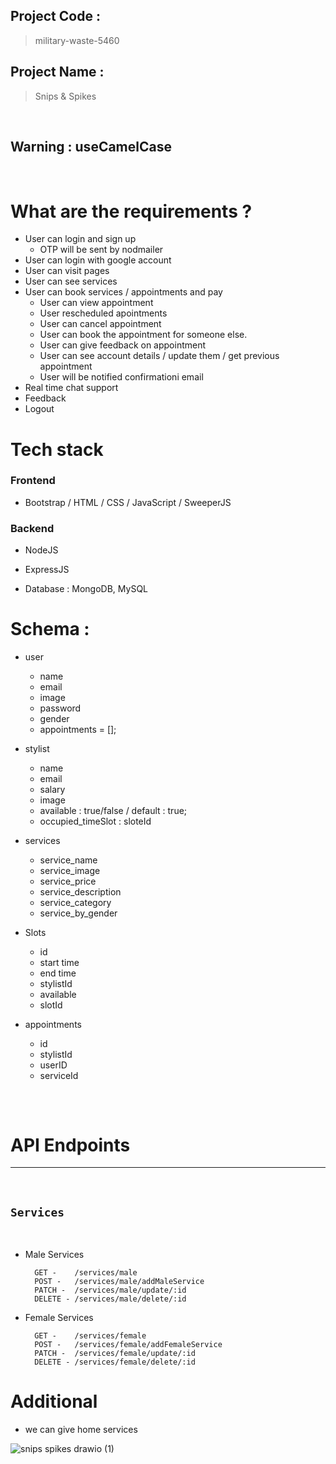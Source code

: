 ## Project Code :  
   > military-waste-5460

## Project Name : 
   > Snips & Spikes

<br>

## Warning :  useCamelCase  



  
<br>

# What are the requirements ?

- User can login and sign up
    - OTP will be sent by nodmailer
- User can login with google account
- User can visit pages 
- User can see services 
- User can book services / appointments and pay
    - User can view appointment 
    - User rescheduled apointments
    - User can cancel appointment
    - User can book the appointment for someone else.
    - User can give feedback on appointment
    - User can see account details / update them / get previous appointment  
    - User will be notified confirmationi email 
- Real time chat support
- Feedback 
- Logout 



# Tech stack 

### Frontend 

- Bootstrap / HTML / CSS / JavaScript / SweeperJS 

### Backend 
 
- NodeJS 
- ExpressJS

- Database : MongoDB, MySQL 



# Schema : 

- user 
     - name
     - email
     - image
     - password
     - gender 
     - appointments = [];

- stylist 
     - name 
     - email 
     - salary
     - image 
     - available : true/false / default : true;
     - occupied_timeSlot : sloteId 


- services 

    - service_name 
    - service_image
    - service_price
    - service_description
    - service_category 
    - service_by_gender



- Slots 
     - id
     - start time
     - end time
     - stylistId
     - available
     - slotId  


- appointments 
    - id 
    - stylistId
    - userID
    - serviceId


## 
<br>

# API Endpoints 
----
<br>

## `Services`
<br>   

- Male Services
                
        GET -    /services/male 
        POST -   /services/male/addMaleService
        PATCH -  /services/male/update/:id
        DELETE - /services/male/delete/:id

- Female Services

        GET -    /services/female 
        POST -   /services/female/addFemaleService
        PATCH -  /services/female/update/:id
        DELETE - /services/female/delete/:id




# Additional 
- we can give home services



![snips spikes drawio (1)](https://user-images.githubusercontent.com/87657007/228304975-dc21afa6-a2bb-407a-bcd0-fbd1d1baa52c.png)

